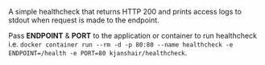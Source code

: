 A simple healthcheck that returns HTTP 200 and prints access logs to stdout when request is made to the endpoint.

Pass **ENDPOINT** & **PORT** to the application or container to run healthcheck i.e. `docker container run --rm -d -p 80:80 --name healthcheck -e ENDPOINT=/health -e PORT=80 kjanshair/healthcheck`. 
